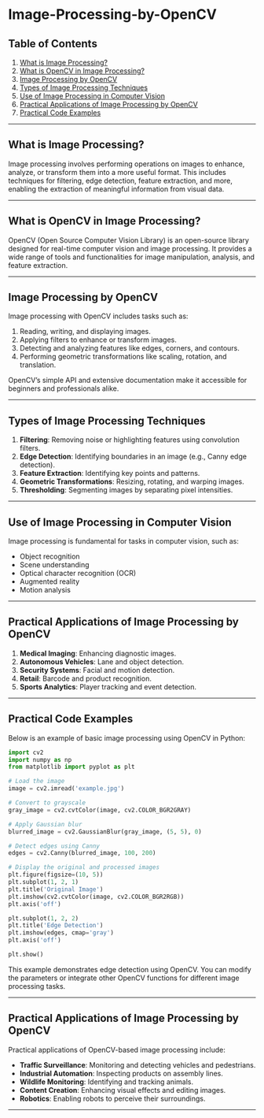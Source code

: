 # Image-Processing-by-OpenCV

## Table of Contents
1. [What is Image Processing?](#what-is-image-processing)
2. [What is OpenCV in Image Processing?](#what-is-opencv-in-image-processing)
3. [Image Processing by OpenCV](#image-processing-by-opencv)
4. [Types of Image Processing Techniques](#types-of-image-processing-techniques)
5. [Use of Image Processing in Computer Vision](#use-of-image-processing-in-computer-vision)
6. [Practical Applications of Image Processing by OpenCV](#practical-applications-of-image-processing-by-opencv)
7. [Practical Code Examples](#practical-code-examples)

---

## What is Image Processing?
Image processing involves performing operations on images to enhance, analyze, or transform them into a more useful format. This includes techniques for filtering, edge detection, feature extraction, and more, enabling the extraction of meaningful information from visual data.

---

## What is OpenCV in Image Processing?
OpenCV (Open Source Computer Vision Library) is an open-source library designed for real-time computer vision and image processing. It provides a wide range of tools and functionalities for image manipulation, analysis, and feature extraction.

---

## Image Processing by OpenCV
Image processing with OpenCV includes tasks such as:
1. Reading, writing, and displaying images.
2. Applying filters to enhance or transform images.
3. Detecting and analyzing features like edges, corners, and contours.
4. Performing geometric transformations like scaling, rotation, and translation.

OpenCV’s simple API and extensive documentation make it accessible for beginners and professionals alike.

---

## Types of Image Processing Techniques
1. **Filtering**: Removing noise or highlighting features using convolution filters.
2. **Edge Detection**: Identifying boundaries in an image (e.g., Canny edge detection).
3. **Feature Extraction**: Identifying key points and patterns.
4. **Geometric Transformations**: Resizing, rotating, and warping images.
5. **Thresholding**: Segmenting images by separating pixel intensities.

---

## Use of Image Processing in Computer Vision
Image processing is fundamental for tasks in computer vision, such as:
- Object recognition
- Scene understanding
- Optical character recognition (OCR)
- Augmented reality
- Motion analysis

---

## Practical Applications of Image Processing by OpenCV
1. **Medical Imaging**: Enhancing diagnostic images.
2. **Autonomous Vehicles**: Lane and object detection.
3. **Security Systems**: Facial and motion detection.
4. **Retail**: Barcode and product recognition.
5. **Sports Analytics**: Player tracking and event detection.

---

## Practical Code Examples
Below is an example of basic image processing using OpenCV in Python:

```python
import cv2
import numpy as np
from matplotlib import pyplot as plt

# Load the image
image = cv2.imread('example.jpg')

# Convert to grayscale
gray_image = cv2.cvtColor(image, cv2.COLOR_BGR2GRAY)

# Apply Gaussian blur
blurred_image = cv2.GaussianBlur(gray_image, (5, 5), 0)

# Detect edges using Canny
edges = cv2.Canny(blurred_image, 100, 200)

# Display the original and processed images
plt.figure(figsize=(10, 5))
plt.subplot(1, 2, 1)
plt.title('Original Image')
plt.imshow(cv2.cvtColor(image, cv2.COLOR_BGR2RGB))
plt.axis('off')

plt.subplot(1, 2, 2)
plt.title('Edge Detection')
plt.imshow(edges, cmap='gray')
plt.axis('off')

plt.show()
```

This example demonstrates edge detection using OpenCV. You can modify the parameters or integrate other OpenCV functions for different image processing tasks.

---

## Practical Applications of Image Processing by OpenCV
Practical applications of OpenCV-based image processing include:
- **Traffic Surveillance**: Monitoring and detecting vehicles and pedestrians.
- **Industrial Automation**: Inspecting products on assembly lines.
- **Wildlife Monitoring**: Identifying and tracking animals.
- **Content Creation**: Enhancing visual effects and editing images.
- **Robotics**: Enabling robots to perceive their surroundings.

---


